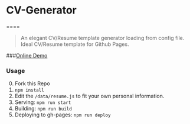 # CV-Generator

====

> An elegant CV/Resume template generator loading from config file. Ideal CV/Resume template for Github Pages.

###[Online Demo](kaijun.github.io/cv-generator)

### Usage
0. Fork this Repo
1. `npm install`
2. Edit the `/data/resume.js` to fit your own personal information.
3. Serving:  `npm run start`
4. Building: `npm run build`
5. Deploying to gh-pages: `npm run deploy`

